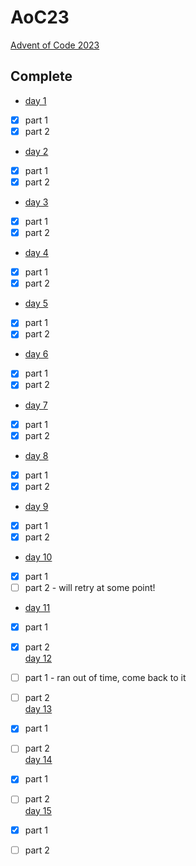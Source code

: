 # AoC23  
[Advent of Code 2023](https://adventofcode.com/2023)  
  
## Complete  
- [day 1](./day_1/main.go)  
- [x] part 1  
- [x] part 2  
- [day 2](./day_2/main.go)  
- [x] part 1  
- [x] part 2  
- [day 3](./day_3/main.go)  
- [x] part 1  
- [x] part 2  
- [day 4](./day_4/main.go)  
- [x] part 1  
- [x] part 2  
- [day 5](./day_5/main.go)  
- [x] part 1  
- [x] part 2  
- [day 6](./day_6/main.go)  
- [x] part 1  
- [x] part 2  
- [day 7](./day_7/main.go)  
- [x] part 1  
- [x] part 2  
- [day 8](./day_8/main.go)  
- [x] part 1  
- [x] part 2  
- [day 9](./day_9/main.go)  
- [x] part 1  
- [x] part 2  
- [day 10](./day_10/main.go)  
- [x] part 1  
- [ ] part 2 - will retry at some point!
- [day 11](./day_11/main.go)  
- [x] part 1  
- [x] part 2    
  [day 12](./day_12/main.go)  
- [ ] part 1  - ran out of time, come back to it
- [ ] part 2    
  [day 13](./day_13/main.go)  
- [x] part 1  
- [ ] part 2    
  [day 14](./day_14/main.go)  
- [x] part 1  
- [ ] part 2    
  [day 15](./day_15/main.go)  
- [x] part 1  
- [ ] part 2    
  
   
  
  
